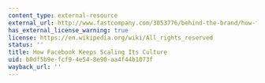 ```yaml
---
content_type: external-resource
external_url: http://www.fastcompany.com/3053776/behind-the-brand/how-facebook-keeps-scaling-its-culture
has_external_license_warning: true
license: https://en.wikipedia.org/wiki/All_rights_reserved
status: ''
title: How Facebook Keeps Scaling Its Culture
uid: b0df5b9e-fcf9-4e54-8e90-aa4f44b1073f
wayback_url: ''
---
```

